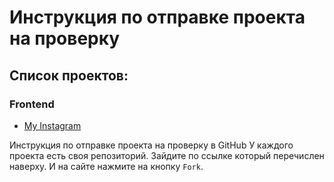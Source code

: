 # Инструкция по отправке проекта на проверку

## Список проектов:
### Frontend
- [My Instagram](https://github.com/bahtibek-an/frontend-my_intagram)

Инструкция по отправке проекта на проверку в GitHub
У каждого проекта есть своя репозиторий. Зайдите по ссылке который перечислен наверху.
И на сайте нажмите на кнопку `Fork`.
